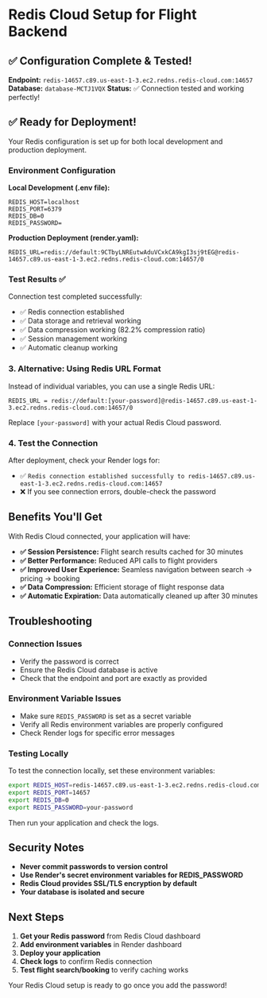 # Redis Cloud Setup for Flight Backend

## ✅ Configuration Complete & Tested!

**Endpoint:** `redis-14657.c89.us-east-1-3.ec2.redns.redis-cloud.com:14657`
**Database:** `database-MCTJ1VQX`
**Status:** ✅ Connection tested and working perfectly!

## ✅ Ready for Deployment!

Your Redis configuration is set up for both local development and production deployment.

### Environment Configuration

**Local Development (.env file):**
```
REDIS_HOST=localhost
REDIS_PORT=6379
REDIS_DB=0
REDIS_PASSWORD=
```

**Production Deployment (render.yaml):**
```
REDIS_URL=redis://default:9CTbyLNREutwAduVCxkCA9kgI3sj9tEG@redis-14657.c89.us-east-1-3.ec2.redns.redis-cloud.com:14657/0
```

### Test Results ✅

Connection test completed successfully:
- ✅ Redis connection established
- ✅ Data storage and retrieval working
- ✅ Data compression working (82.2% compression ratio)
- ✅ Session management working
- ✅ Automatic cleanup working

### 3. Alternative: Using Redis URL Format

Instead of individual variables, you can use a single Redis URL:

```
REDIS_URL = redis://default:[your-password]@redis-14657.c89.us-east-1-3.ec2.redns.redis-cloud.com:14657/0
```

Replace `[your-password]` with your actual Redis Cloud password.

### 4. Test the Connection

After deployment, check your Render logs for:
- ✅ `Redis connection established successfully to redis-14657.c89.us-east-1-3.ec2.redns.redis-cloud.com:14657`
- ❌ If you see connection errors, double-check the password

## Benefits You'll Get

With Redis Cloud connected, your application will have:

- **✅ Session Persistence:** Flight search results cached for 30 minutes
- **✅ Better Performance:** Reduced API calls to flight providers  
- **✅ Improved User Experience:** Seamless navigation between search → pricing → booking
- **✅ Data Compression:** Efficient storage of flight response data
- **✅ Automatic Expiration:** Data automatically cleaned up after 30 minutes

## Troubleshooting

### Connection Issues
- Verify the password is correct
- Ensure the Redis Cloud database is active
- Check that the endpoint and port are exactly as provided

### Environment Variable Issues
- Make sure `REDIS_PASSWORD` is set as a secret variable
- Verify all Redis environment variables are properly configured
- Check Render logs for specific error messages

### Testing Locally
To test the connection locally, set these environment variables:

```bash
export REDIS_HOST=redis-14657.c89.us-east-1-3.ec2.redns.redis-cloud.com
export REDIS_PORT=14657
export REDIS_DB=0
export REDIS_PASSWORD=your-password
```

Then run your application and check the logs.

## Security Notes

- **Never commit passwords to version control**
- **Use Render's secret environment variables for REDIS_PASSWORD**
- **Redis Cloud provides SSL/TLS encryption by default**
- **Your database is isolated and secure**

## Next Steps

1. **Get your Redis password** from Redis Cloud dashboard
2. **Add environment variables** in Render dashboard
3. **Deploy your application**
4. **Check logs** to confirm Redis connection
5. **Test flight search/booking** to verify caching works

Your Redis Cloud setup is ready to go once you add the password!
